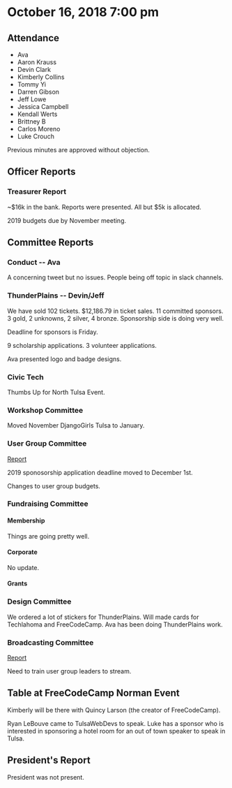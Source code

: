 # October 16, 2018 7:00 pm

## Attendance

* Ava
* Aaron Krauss
* Devin Clark
* Kimberly Collins
* Tommy Yi
* Darren Gibson
* Jeff Lowe
* Jessica Campbell
* Kendall Werts
* Brittney B
* Carlos Moreno
* Luke Crouch

Previous minutes are approved without objection.

## Officer Reports

### Treasurer Report

~$16k in the bank. Reports were presented. All but $5k is allocated.


2019 budgets due by November meeting.

## Committee Reports

### Conduct -- Ava
A concerning tweet but no issues. People being off topic in slack channels.

### ThunderPlains -- Devin/Jeff
We have sold 102 tickets. $12,186.79 in ticket sales. 11 committed sponsors. 3 gold, 2 unknowns, 2 silver, 4 bronze. Sponsorship side is doing very well.

Deadline for sponsors is Friday.

9 scholarship applications. 3 volunteer applications.

Ava presented logo and badge designs.

### Civic Tech
Thumbs Up for North Tulsa Event.

### Workshop Committee

Moved November DjangoGirls Tulsa to January.

### User Group Committee
[Report](https://github.com/techlahoma/board_meetings/blob/master/2018/committee_reports/10_ug_comm.md)

2019 sponosorship application deadline moved to December 1st.

Changes to user group budgets.

### Fundraising Committee

#### Membership

Things are going pretty well.

#### Corporate

No update.

#### Grants

### Design Committee

We ordered a lot of stickers for ThunderPlains. Will made cards for Techlahoma and FreeCodeCamp. Ava has been doing ThunderPlains work.

### Broadcasting Committee

[Report](https://github.com/techlahoma/board_meetings/blob/master/2018/committee_reports/10_okc_broadcasting.md)

Need to train user group leaders to stream.

## Table at FreeCodeCamp Norman Event

Kimberly will be there with Quincy Larson (the creator of FreeCodeCamp).

Ryan LeBouve came to TulsaWebDevs to speak. Luke has a sponsor who is interested in sponsoring a hotel room for an out of town speaker to speak in Tulsa.

## President's Report

President was not present.
